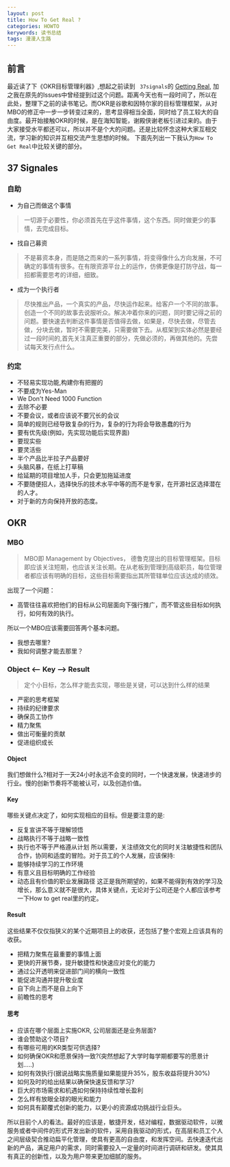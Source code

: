 ```yaml
---
layout: post
title: How To Get Real ?
categories: HOWTO
kerywords: 读书总结
tags: 漫漫人生路 
---
```


## 前言
最近读了下《OKR目标管理利器》,想起之前读到 ` 37signals`的 [Getting Real](https://github.com/mylamour/blog/files/1568010/Getting.Real.pdf), 
加之我在原先的Issues中曾经提到过这个问题。距离今天也有一段时间了，所以在此处，整理下之前的读书笔记。而OKR是谷歌和因特尔家的目标管理框架，从对MBO的修正中一步一步转变过来的，思考显得相当全面，同时给了员工较大的自由度。最开始接触OKR的时候，是在海知智能，谢殿侠谢老板引进过来的。由于大家接受水平都还可以，所以并不是个大的问题。还是比较怀念这种大家互相交流，学习新的知识并互相交流产生思想的时候。
下面先列出一下我认为`How To Get Real`中比较关键的部分。

## 37 Signales 
### 自助
*  为自己而做这个事情
> 一切源于必要性，你必须首先在乎这件事情，这个东西。同时做更少的事情，去完成目标。
* 找自己募资
> 不是募资本身，而是随之而来的一系列事情，将变得像什么方向发展，不可确定的事情有很多。在有限资源平台上的运作，仿佛更像是打防守战，每一招都需要思考的详细，细致。
* 成为一个执行者
> 尽快推出产品，一个真实的产品，尽快运作起来。给客户一个不同的故事。创造一个不同的故事去说服听众。解决冲着你来的问题，同时要记得之前的问题。要快速去判断这件事情是否值得去做，如果是，尽快去做，尽管去做，分块去做，暂时不需要完美，只需要做下去。从框架到实体必然是要经过一段时间的,首先关注真正重要的部分，先做必须的，再做其他的。先尝试每天发行点什么。


### 约定
* 不轻易实现功能,构建你有把握的
* 不要成为Yes-Man
* We Don't Need 1000 Function
* 去除不必要
* 不要会议，或者应该说不要冗长的会议
* 简单的规则已经导致复杂的行为，复杂的行为将会导致愚蠢的行为
* 要有优先级(例如，先实现功能后实现界面)
* 要现实些
* 要灵活些
* 半个产品比半拉子产品要好
* 头脑风暴，在纸上打草稿
* 给延期的项目增加人手，只会更加拖延进度
* 不要随便招人，选择快乐的技术水平中等的而不是专家，在开源社区选择潜在的人才。
* 对于新的方向保持开放的态度。

## OKR
### MBO
> MBO即 Management by Objectives， 德鲁克提出的目标管理框架。目标即应该关注短期，也应该关注长期。在从老板到管理到高级职员，每位管理者都应该有明确的目标，这些目标需要指出其所管辖单位应该达成的绩效。

出现了一个问题：
* 高管往往喜欢把他们的目标从公司层面向下强行推广，而不管这些目标如何执行，如何有效的执行。

所以一个MBO应该需要回答两个基本问题。
* 我想去哪里? 
* 我如何调整才能去那里？

### Object  <-- Key --> Result
> 定个小目标，怎么样才能去实现，哪些是关键，可以达到什么样的结果
*  严密的思考框架
* 持续的纪律要求
* 确保员工协作
* 精力聚焦
* 做出可衡量的贡献
* 促进组织成长

#### Object
我们想做什么?相对于一天24小时永远不会变的同时，一个快速发展，快速进步的行业。慢的创新节奏将不能被认可，以及创造价值。

#### Key
哪些关键点决定了，如何实现相应的目标。但是要注意的是:
* 反复宣讲不等于理解领悟
* 战略执行不等于战略一致性
* 执行也不等于严格遵从计划
所以需要，关注绩效文化的同时关注敏捷性和团队合作，协同和适度的冒险。对于员工的个人发展，应该保持:
* 能够持续学习的工作环境
* 有意义且目标明确的工作经验
* 动态且有价值的职业发展路径
这正是我所期望的，如果不能得到有效的学习及增长，那么意义就不是很大，具体关键点，无论对于公司还是个人都应该参考一下How to get real里的约定。

#### Result
这些结果不仅仅指狭义的某个近期项目上的收获，还包括了整个宏观上应该具有的收获。
* 把精力聚焦在最重要的事情上面
* 更快的开展节奏，提升敏捷性和快速应对变化的能力
* 通过公开透明来促进部门间的横向一致性
* 能促进沟通并提升敬业度
* 自下向上而不是自上向下
* 前瞻性的思考

#### 思考
* 应该在哪个层面上实施OKR, 公司层面还是业务层面?
* 谁会赞助这个项目?
* 有哪些可用的KR类型可供选择?
* 如何确保OKR和愿景保持一致?(突然想起了大学时每学期都要写的愿景计划.....)
* 如何有效执行(据说战略实施质量如果能提升35%，股东收益将提升30%)
* 如何及时的给出结果以确保快速反馈和学习?
* 巨大的市场需求和机遇如何保持持续性增长盈利
* 怎么样有放眼全球的眼光和能力
* 如何具有颠覆式创新的能力，以更小的资源成功挑战行业巨头。

所以目前个人的看法。最好的应该是，敏捷开发，结对编程，数据驱动软件，以微服务或者中间件的形式开发出新的软件，采用自我驱动的形式，在高层和员工个人之间层级契合推动扁平化管理，使具有更高的自由度，和发挥空间。去快速迭代出新的产品，满足用户的需求，同时需要投入一定量的时间进行调研和研发。使其具有真正的创新性，以及为用户带来更加细腻的服务。